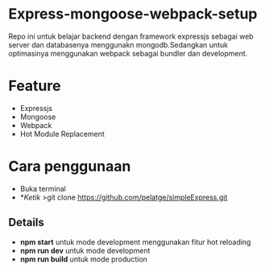 # Express-mongoose-webpack-setup
Repo ini untuk belajar backend dengan framework expressjs sebagai web server dan databasenya menggunakn mongodb.Sedangkan untuk optimasinya menggunakan webpack sebagai bundler dan development.

# Feature
- Expressjs
- Mongoose
- Webpack
- Hot Module Replacement

# Cara penggunaan
- Buka terminal
- **Ketik* >git clone https://github.com/pelatge/simpleExpress.git 


## Details
- **npm start** untuk mode development menggunakan fitur hot reloading
- **npm run dev** untuk mode development 
- **npm run build** untuk mode production
